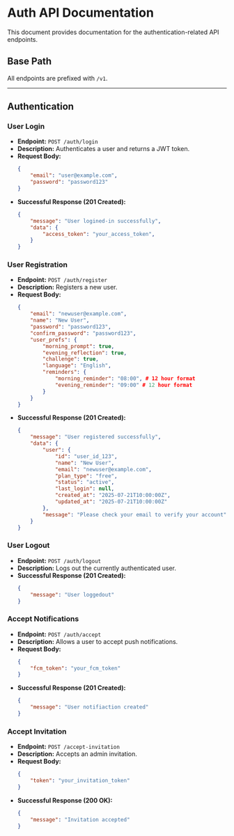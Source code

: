 # Auth API Documentation

This document provides documentation for the authentication-related API endpoints.

## Base Path

All endpoints are prefixed with `/v1`.

---

## Authentication

### User Login

- **Endpoint:** `POST /auth/login`
- **Description:** Authenticates a user and returns a JWT token.
- **Request Body:**
    ```json
    {
        "email": "user@example.com",
        "password": "password123"
    }
    ```
- **Successful Response (201 Created):**
    ```json
    {
        "message": "User logined-in successfully",
        "data": {
            "access_token": "your_access_token",
        }
    }
    ```

### User Registration

- **Endpoint:** `POST /auth/register`
- **Description:** Registers a new user.
- **Request Body:**
    ```json
    {
        "email": "newuser@example.com",
        "name": "New User",
        "password": "password123",
        "confirm_password": "password123",
        "user_prefs": {
            "morning_prompt": true,
            "evening_reflection": true,
            "challenge": true,
            "language": "English",
            "reminders": {
                "morning_reminder": "08:00", # 12 hour format
                "evening_reminder": "09:00" # 12 hour format
            }
        }
    }
    ```
- **Successful Response (201 Created):**
    ```json
    {
        "message": "User registered successfully",
        "data": {
            "user": {
                "id": "user_id_123",
                "name": "New User",
                "email": "newuser@example.com",
                "plan_type": "free",
                "status": "active",
                "last_login": null,
                "created_at": "2025-07-21T10:00:00Z",
                "updated_at": "2025-07-21T10:00:00Z"
            },
            "message": "Please check your email to verify your account"
        }
    }
    ```

### User Logout

- **Endpoint:** `POST /auth/logout`
- **Description:** Logs out the currently authenticated user.
- **Successful Response (201 Created):**
    ```json
    {
        "message": "User loggedout"
    }
    ```

### Accept Notifications

- **Endpoint:** `POST /auth/accept`
- **Description:** Allows a user to accept push notifications.
- **Request Body:**
    ```json
    {
        "fcm_token": "your_fcm_token"
    }
    ```
- **Successful Response (201 Created):**
    ```json
    {
        "message": "User notifiaction created"
    }
    ```

### Accept Invitation

- **Endpoint:** `POST /accept-invitation`
- **Description:** Accepts an admin invitation.
- **Request Body:**
    ```json
    {
        "token": "your_invitation_token"
    }
    ```
- **Successful Response (200 OK):**
    ```json
    {
        "message": "Invitation accepted"
    }
    ```
